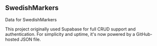 ## SwedishMarkers

Data for SwedishMarkers

This project originally used Supabase for full CRUD support and authentication. For simplicity and uptime, it's now powered by a GitHub-hosted JSON file.
